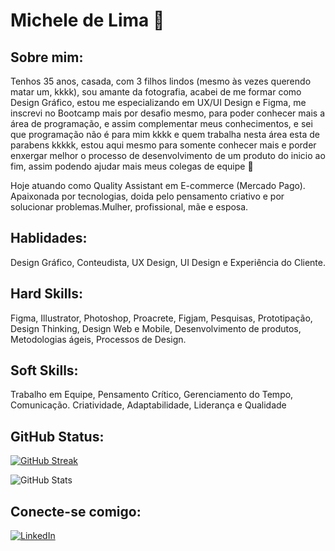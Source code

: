 # Michele de Lima 🤗

## Sobre mim:

Tenhos 35 anos, casada, com 3 filhos lindos (mesmo às vezes querendo matar um, kkkk), sou amante da fotografia, acabei de me formar como Design Gráfico, estou me especializando em UX/UI Design e Figma, me inscrevi no Bootcamp mais por desafio mesmo, para poder conhecer mais a área de programação, e assim complementar meus conhecimentos, e sei que programação não é para mim kkkk e quem trabalha nesta área esta de parabens kkkkk, estou aqui mesmo para somente conhecer mais e porder enxergar melhor o processo de desenvolvimento de um produto do inicio ao fim, assim podendo ajudar mais meus colegas de equipe 🥰

Hoje atuando como Quality Assistant em E-commerce (Mercado Pago). Apaixonada por tecnologias, doida pelo pensamento criativo e por solucionar problemas.Mulher, profissional, mãe e esposa.

## Hablidades:

Design Gráfico, Conteudista, UX Design, UI Design e Experiência do Cliente.

## Hard Skills:
Figma, Illustrator, Photoshop, Proacrete, Figjam, Pesquisas, Prototipação, Design Thinking, Design Web e Mobile, Desenvolvimento de produtos, Metodologias ágeis, Processos de Design.

## Soft Skills:
Trabalho em Equipe, Pensamento Crítico, Gerenciamento do Tempo, Comunicação. Criatividade, Adaptabilidade, Liderança e Qualidade

## GitHub Status:

 [![GitHub Streak](https://streak-stats.demolab.com/?user=MicheleLimaSan&theme=bear&background=06142e&border=f5d7db&dates=f1916d)](https://git.io/streak-stats) 
 
![GitHub Stats](https://github-readme-stats.vercel.app/api?username=MicheleLimaSan&theme=transparent&bg_color=06142e&border_color=30A3DC&show_icons=true&icon_color=30A3DC&title_color=E94D5F&text_color=f1916d)


## Conecte-se comigo:

[![LinkedIn](https://img.shields.io/badge/LinkedIn-000?style=for-the-badge&logo=linkedin&logoColor=bd83b8)](https://www.linkedin.com/in/michele-lima-san-martin-a11a8b242/)

